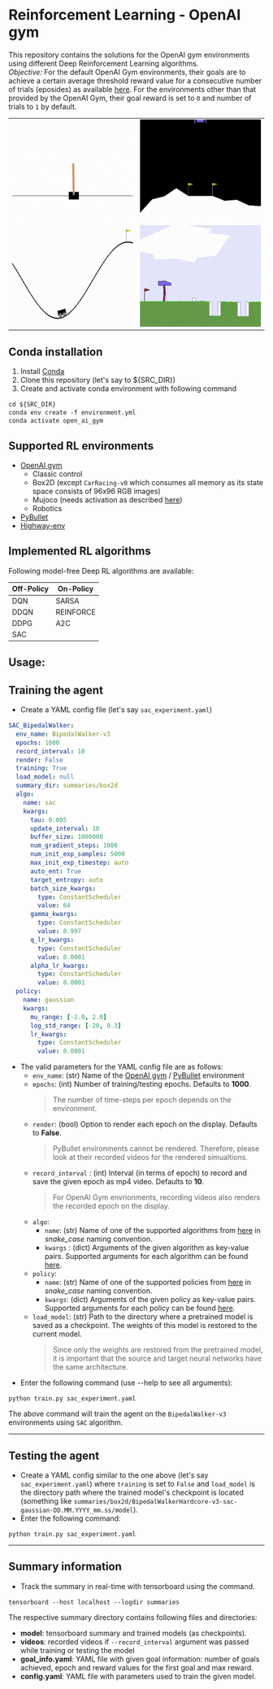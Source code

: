 
# Reinforcement Learning - OpenAI gym
This repository contains the solutions for the OpenAI gym environments using different Deep Reinforcement Learning algorithms.  
*Objective:* For the default OpenAI Gym environments, their goals are to achieve a certain average threshold reward value for a consecutive number of trials (eposides) as available [here](https://github.com/openai/gym/wiki/Table-of-environments). For the environments other than that provided by the OpenAI Gym, their goal reward is set to `0` and number of trials to `1` by default. 

|    |    |  
| ------------- | ------------- |  
| <img src="assets/Images/CartPoleV0_Sarsa.gif" width="350" height="200" title="CartPole-v0 using SARSA algorithm"/>  | <img src="assets/Images/LunarLanderV2_DDQN.gif" width="350" height="200" title="LunarLander-v2 using DDQN algorithm"/>  |  
| <img src="assets/Images/MountainCarV0_DDQN.gif" width="350" height="200" title="MountainCar-v0 using DDQN algorithm"/>  | <img src="assets/Images/BipedalWalkerHardcoreV3_SAC.gif" width="350" height="200" title="BipedalWalkerHardcore-v3 using SAC algorithm"/>  |


## Conda installation
1. Install [Conda](https://docs.anaconda.com/anaconda/install/linux/)
2. Clone this repository (let's say to ${SRC_DIR})
3. Create and activate conda environment with following command  
```shell
cd ${SRC_DIR}  
conda env create -f environment.yml    
conda activate open_ai_gym
```

## Supported RL environments
- [OpenAI gym](https://gym.openai.com/envs)
  - Classic control
  - Box2D (except `CarRacing-v0` which consumes all memory as its state space consists of 96x96 RGB images)
  - Mujoco (needs activation as described [here](https://github.com/openai/mujoco-py))
  - Robotics
- [PyBullet](https://pybullet.org/wordpress/)
- [Highway-env](https://github.com/eleurent/highway-env) 

## Implemented RL algorithms
Following model-free Deep RL algorithms are available:  

| Off-Policy | On-Policy |  
| ------------- | ------------- |  
| DQN  | SARSA |  
| DDQN | REINFORCE|  
| DDPG | A2C |  
| SAC  |   |  


## Usage:
## Training the agent
- Create a YAML config file (let's say `sac_experiment.yaml`) 
```YAML
SAC_BipedalWalker:
  env_name: BipedalWalker-v3
  epochs: 1000
  record_interval: 10
  render: False
  training: True
  load_model: null
  summary_dir: summaries/box2d
  algo:
    name: sac
    kwargs:
      tau: 0.005
      update_interval: 10
      buffer_size: 1000000
      num_gradient_steps: 1000
      num_init_exp_samples: 5000
      max_init_exp_timestep: auto
      auto_ent: True
      target_entropy: auto
      batch_size_kwargs:
        type: ConstantScheduler
        value: 64
      gamma_kwargs:
        type: ConstantScheduler
        value: 0.997
      q_lr_kwargs:
        type: ConstantScheduler
        value: 0.0001
      alpha_lr_kwargs:
        type: ConstantScheduler
        value: 0.0001
  policy:
    name: gaussian
    kwargs:
      mu_range: [-2.0, 2.0]
      log_std_range: [-20, 0.3]
      lr_kwargs:
        type: ConstantScheduler
        value: 0.0001
```
- The valid parameters for the YAML config file are as follows:
    * `env_name`: (str) Name of the [OpenAI gym](https://github.com/openai/gym/wiki/Table-of-environments) / [PyBullet](https://docs.google.com/document/d/10sXEhzFRSnvFcl3XxNGhnD4N2SedqwdAvK3dsihxVUA/edit#) environment
    * `epochs`:  (int) Number of training/testing epochs. Defaults to **1000**. 
      > The number of time-steps per epoch depends on the environment. 
    * `render`: (bool) Option to render each epoch on the display. Defaults to **False**.
      > PyBullet environments cannot be rendered. Therefore, please look at their recorded videos for the rendered simualtions.
    * `record_interval` : (int) Interval (in terms of epoch) to record and save the given epoch as mp4 video. Defaults to **10**. 
      > For OpenAI Gym envrionments, recording videos also renders the recorded epoch on the display.
    * `algo`:
      * `name`: (str) Name of one of the supported algorithms from [here](/src/Algorithm) in *snake_case* naming convention.
      * `kwargs` : (dict) Arguments of the given algorithm as key-value pairs. Supported arguments for each algorithm can be found [here](src/config.py).  
    * `policy`:
      * `name`: (str) Name of one of the supported policies from [here](/src/Policy) in *snake_case* naming convention.
      * `kwargs`: (dict) Arguments of the given policy as key-value pairs. Supported arguments for each policy can be found [here](src/config.py).
    * `load_model`: (str) Path to the directory where a pretrained model is saved as a checkpoint. The weights of this model is restored to the current model.
      > Since only the weights are restored from the pretrained model, it is important that the source and target neural networks have the same architecture.
- Enter the following command (use --help to see all arguments):  
```shell
python train.py sac_experiment.yaml
```
The above command will train the agent on the `BipedalWalker-v3` environments using `SAC` algorithm.

***
## Testing  the agent
- Create a YAML config similar to the one above (let's say `sac_experiment.yaml`) where `training` is set to `False` and 
  `load_model` is the directory path where the trained model's checkpoint is located (something like `summaries/box2d/BipedalWalkerHardcore-v3-sac-gaussian-DD.MM.YYYY_mm.ss/model`).
- Enter the following command:
```shell
python train.py sac_experiment.yaml
```

***
## Summary information
- Track the summary in real-time with tensorboard using the command.  
```shell
tensorboard --host localhost --logdir summaries
```
The respective summary directory contains following files and directories:
- **model**: tensorboard summary and trained models (as checkpoints).
- **videos**: recorded videos if `--record_interval` argument was passed while training or testing the model
- **goal_info.yaml**: YAML file with given goal information: number of goals achieved, epoch and reward values for the first goal and max reward.
- **config.yaml**: YAML file with parameters used to train the given model.
